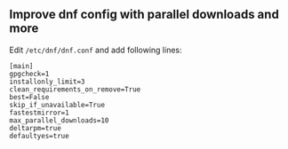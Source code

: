 ## Improve dnf config with parallel downloads and more

Edit ```/etc/dnf/dnf.conf``` and add following lines:
```
[main]
gpgcheck=1
installonly_limit=3
clean_requirements_on_remove=True
best=False
skip_if_unavailable=True
fastestmirror=1
max_parallel_downloads=10
deltarpm=true
defaultyes=true
```
